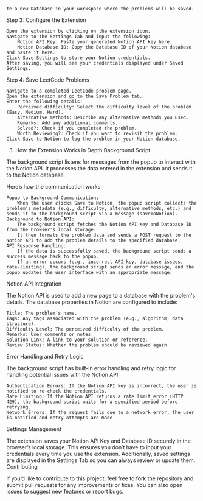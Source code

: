     te a new Database in your workspace where the problems will be saved.

Step 3: Configure the Extension

    Open the extension by clicking on the extension icon.
    Navigate to the Settings Tab and input the following:
        Notion API Key: Paste your generated Notion API key here.
        Notion Database ID: Copy the Database ID of your Notion database and paste it here.
    Click Save Settings to store your Notion credentials.
    After saving, you will see your credentials displayed under Saved Settings.

Step 4: Save LeetCode Problems

    Navigate to a completed LeetCode problem page.
    Open the extension and go to the Save Problem tab.
    Enter the following details:
        Perceived difficulty: Select the difficulty level of the problem (Easy, Medium, Hard).
        Alternative methods: Describe any alternative methods you used.
        Remarks: Add any additional comments.
        Solved?: Check if you completed the problem.
        Worth Reviewing?: Check if you want to revisit the problem.
    Click Save to Notion to log the problem in your Notion database.

3. How the Extension Works in Depth
Background Script

The background script listens for messages from the popup to interact with the Notion API. It processes the data entered in the extension and sends it to the Notion database.

Here’s how the communication works:

    Popup to Background Communication:
        When the user clicks Save to Notion, the popup script collects the problem's metadata (e.g., difficulty, alternative methods, etc.) and sends it to the background script via a message (saveToNotion).
    Background to Notion API:
        The background script fetches the Notion API Key and Database ID from the browser's local storage.
        It then formats the problem data and sends a POST request to the Notion API to add the problem details to the specified database.
    API Response Handling:
        If the data is successfully saved, the background script sends a success message back to the popup.
        If an error occurs (e.g., incorrect API key, database issues, rate-limiting), the background script sends an error message, and the popup updates the user interface with an appropriate message.

Notion API Integration

The Notion API is used to add a new page to a database with the problem's details. The database properties in Notion are configured to include:

    Title: The problem’s name.
    Tags: Any tags associated with the problem (e.g., algorithm, data structure).
    Difficulty Level: The perceived difficulty of the problem.
    Remarks: User comments or notes.
    Solution Link: A link to your solution or reference.
    Review Status: Whether the problem should be reviewed again.

Error Handling and Retry Logic

The background script has built-in error handling and retry logic for handling potential issues with the Notion API:

    Authentication Errors: If the Notion API key is incorrect, the user is notified to re-check the credentials.
    Rate Limiting: If the Notion API returns a rate limit error (HTTP 429), the background script waits for a specified period before retrying.
    Network Errors: If the request fails due to a network error, the user is notified and retry attempts are made.

Settings Management

The extension saves your Notion API Key and Database ID securely in the browser’s local storage. This ensures you don’t have to input your credentials every time you use the extension. Additionally, saved settings are displayed in the Settings Tab so you can always review or update them.
Contributing

If you’d like to contribute to this project, feel free to fork the repository and submit pull requests for any improvements or fixes. You can also open issues to suggest new features or report bugs.
